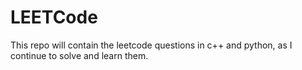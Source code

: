 # LEETCode
This repo will contain the leetcode questions in c++ and python, as I continue to solve and learn them.
